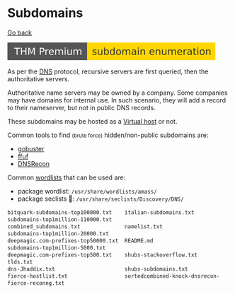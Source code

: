 # Subdomains

[Go back](../index.md)

[![subdomainenumeration](../../../_badges/thmp/subdomainenumeration.svg)](https://tryhackme.com/room/subdomainenumeration)

<div class="row row-cols-md-2"><div>

As per the [DNS](/operating-systems/networking/protocols/dns.md) protocol, recursive servers are first queried, then the authoritative servers.

Authoritative name servers may be owned by a company. Some companies may have domains for internal use. In such scenario, they will add a record to their nameserver, but not in public DNS records.

These subdomains may be hosted as a [Virtual host](vhosts.md) or not.

Common tools to find <small>(brute force)</small> hidden/non-public subdomains are:

* [gobuster](/cybersecurity/red-team/tools/enumeration/web/gobuster.md#subdomains-brute-force)
* [ffuf](/cybersecurity/red-team/tools/enumeration/web/ffuf.md#subdomains-brute-force)
* [DNSRecon](../tools/dnsrecon.md)
</div><div>

Common [wordlists](/cybersecurity/red-team/_knowledge/index.md#wordlists-) that can be used are:

* package wordlist: `/usr/share/wordlists/amass/`
* package seclists 📌: `/usr/share/seclists/Discovery/DNS/`

```            
bitquark-subdomains-top100000.txt    italian-subdomains.txt                            subdomains-top1million-110000.txt
combined_subdomains.txt              namelist.txt                                      subdomains-top1million-20000.txt
deepmagic.com-prefixes-top50000.txt  README.md                                         subdomains-top1million-5000.txt
deepmagic.com-prefixes-top500.txt    shubs-stackoverflow.txt                           tlds.txt
dns-Jhaddix.txt                      shubs-subdomains.txt
fierce-hostlist.txt                  sortedcombined-knock-dnsrecon-fierce-reconng.txt
```
</div></div>